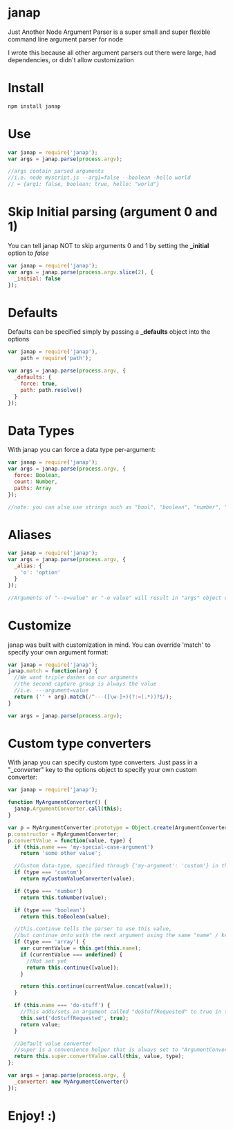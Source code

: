 # janap

Just Another Node Argument Parser is a super small and super flexible command line argument parser for node

I wrote this because all other argument parsers out there were large, had dependencies, or didn't allow customization

# Install
```bash
npm install janap
```

# Use
```javascript
var janap = require('janap');
var args = janap.parse(process.argv);

//args contain parsed arguments
//i.e. node myscript.js --arg1=false --boolean -hello world
// = {arg1: false, boolean: true, hello: "world"}
```

# Skip Initial parsing (argument 0 and 1)
You can tell janap NOT to skip arguments 0 and 1 by setting the **_initial** option to *false*
```javascript
var janap = require('janap');
var args = janap.parse(process.argv.slice(2), {
  _initial: false
});
```

# Defaults
Defaults can be specified simply by passing a **_defaults** object into the options
```javascript
var janap = require('janap'),
    path = require('path');

var args = janap.parse(process.argv, {
  _defaults: {
    force: true,
    path: path.resolve()
  }
});
```

# Data Types
With janap you can force a data type per-argument:
```javascript
var janap = require('janap');
var args = janap.parse(process.argv, {
  force: Boolean,
  count: Number,
  paths: Array
});

//note: you can also use strings such as "bool", "boolean", "number", "array", or something custom
```

# Aliases
```javascript
var janap = require('janap');
var args = janap.parse(process.argv, {
  _alias: {
    'o': 'option'
  }
});

//Arguments of "--o=value" or "-o value" will result in "args" object of {option: value}
```

# Customize
janap was built with customization in mind. You can override 'match' to specify your own argument format:
```javascript
var janap = require('janap');
janap.match = function(arg) {
  //We want triple dashes on our arguments
  //the second capture group is always the value
  //i.e. ---argument=value
  return ('' + arg).match(/^---([\w-]+)(?:=(.*))?$/);
}

var args = janap.parse(process.argv);
```

# Custom type converters
With janap you can specify custom type converters. Just pass in a "_converter" key to the options object to specify your own custom converter:
```javascript    
var janap = require('janap');

function MyArgumentConverter() {
  janap.ArgumentConverter.call(this);
}

var p = MyArgumentConverter.prototype = Object.create(ArgumentConverter.prototype);
p.constructor = MyArgumentConverter;
p.convertValue = function(value, type) {
  if (this.name === 'my-special-case-argument')
    return 'some other value';

  //Custom data-type, specified through {'my-argument': 'custom'} in the options object
  if (type === 'custom')
    return myCustomValueConverter(value);

  if (type === 'number')
    return this.toNumber(value);

  if (type === 'boolean')
    return this.toBoolean(value);

  //this.continue tells the parser to use this value,
  //but continue onto with the next argument using the same "name" / key
  if (type === 'array') {
    var currentValue = this.get(this.name);
    if (currentValue === undefined) {
      //Not set yet
      return this.continue([value]);
    }

    return this.continue(currentValue.concat(value));
  }

  if (this.name === 'do-stuff') {
    //This adds/sets an argument called "doStuffRequested" to true in the final arguments object
    this.set('doStuffRequested', true);
    return value;
  }

  //Default value converter
  //super is a convenience helper that is always set to "ArgumentConverter.prototype"
  return this.super.convertValue.call(this, value, type);
};

var args = janap.parse(process.argv, {
  _converter: new MyArgumentConverter()
});
```

# Enjoy! :)